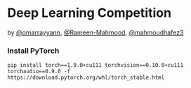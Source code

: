 # Deep Learning Competition
by [@omarrayyann](https://www.github.com/omarrayyann), [@Rameen-Mahmood](https://www.github.com/Rameen-Mahmood), [@mahmoudhafez3](https://www.github.com/mahmoudhafez3)

### Install PyTorch
```
pip install torch==1.9.0+cu111 torchvision==0.10.0+cu111 torchaudio==0.9.0 -f https://download.pytorch.org/whl/torch_stable.html
```
